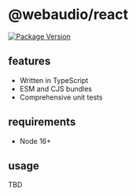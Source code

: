 # @webaudio/react

[![Package Version](https://badge.fury.io/js/@webaudio/react.svg)](https://www.npmjs.com/package/@webaudio/react)

## features

- Written in TypeScript
- ESM and CJS bundles
- Comprehensive unit tests

## requirements

- Node 16+

## usage

TBD
